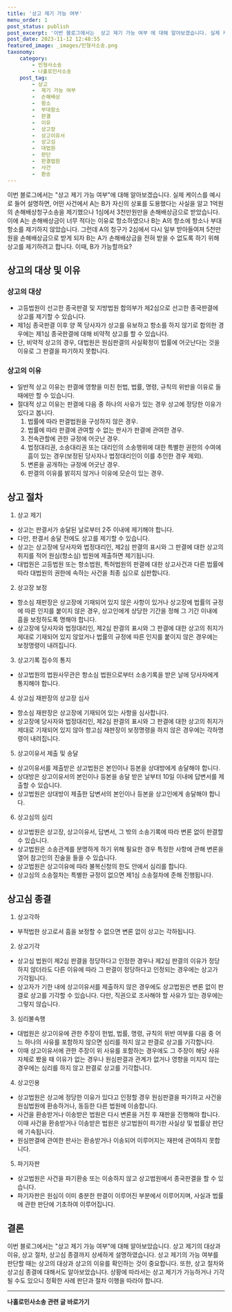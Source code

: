 ```yaml
---
title: '상고 제기 가능 여부'
menu_order: 1
post_status: publish
post_excerpt: '이번 블로그에서는  상고 제기 가능 여부 에 대해 알아보겠습니다. 실제 케이스를 예시로 들어 설명하면, 어떤 사건에서 A는 B가 자신의 상표를 도용했다는 사실을 알고 1억원의 손해배상청구소송을 제기했으나 1심에서 3천만원만을 손해배상금으로 받았습니다. 이에 A는 손해배상금이 너무 적다는 이유로 항소하였으나 B는 A의 항소에 항소나 부대항소를 제기하지 않았습니다. 그런데 A의 청구가 2심에서 다시 일부 받아들여져 5천만원을 손해배상금으로 받게 되자 B는 A가 손해배상금을 전혀 받을 수 없도록 하기 위해 상고를 제기하려고 합니다. 이때, B가 가능할까요 '
post_date: 2023-11-12 12:48:55
featured_image: _images/민형사소송.png
taxonomy:
    category:
        - 민형사소송
        - 나홀로민사소송
    post_tag:
        - 상고
        -  제기 가능 여부
        -  손해배상
        -  항소
        -  부대항소
        -  판결
        -  이유
        -  상고장
        -  상고이유서
        -  상고심
        -  대법원
        -  판단
        -  판결법원
        -  사건
        -  환송
---
```



이번 블로그에서는 "상고 제기 가능 여부"에 대해 알아보겠습니다. 실제 케이스를 예시로 들어 설명하면, 어떤 사건에서 A는 B가 자신의 상표를 도용했다는 사실을 알고 1억원의 손해배상청구소송을 제기했으나 1심에서 3천만원만을 손해배상금으로 받았습니다. 이에 A는 손해배상금이 너무 적다는 이유로 항소하였으나 B는 A의 항소에 항소나 부대항소를 제기하지 않았습니다. 그런데 A의 청구가 2심에서 다시 일부 받아들여져 5천만원을 손해배상금으로 받게 되자 B는 A가 손해배상금을 전혀 받을 수 없도록 하기 위해 상고를 제기하려고 합니다. 이때, B가 가능할까요?

## 상고의 대상 및 이유
### 상고의 대상
- 고등법원이 선고한 종국판결 및 지방법원 합의부가 제2심으로 선고한 종국판결에 상고를 제기할 수 있습니다.
- 제1심 종국판결 이후 양 쪽 당사자가 상고를 유보하고 항소를 하지 않기로 합의한 경우에는 제1심 종국판결에 대해 비약적 상고를 할 수 있습니다.
- 단, 비약적 상고의 경우, 대법원은 원심판결의 사실확정이 법률에 어긋난다는 것을 이유로 그 판결을 파기하지 못합니다.

### 상고의 이유
- 일반적 상고 이유는 판결에 영향을 미친 헌법, 법률, 명령, 규칙의 위반을 이유로 들 때에만 할 수 있습니다.
- 절대적 상고 이유는 판결에 다음 중 하나의 사유가 있는 경우 상고에 정당한 이유가 있다고 봅니다.
  1. 법률에 따라 판결법원을 구성하지 않은 경우.
  2. 법률에 따라 판결에 관여할 수 없는 판사가 판결에 관여한 경우.
  3. 전속관할에 관한 규정에 어긋난 경우.
  4. 법정대리권, 소송대리권 또는 대리인의 소송행위에 대한 특별한 권한의 수여에 흠이 있는 경우(보정된 당사자나 법정대리인이 이를 추인한 경우 제외).
  5. 변론을 공개하는 규정에 어긋난 경우.
  6. 판결의 이유를 밝히지 않거나 이유에 모순이 있는 경우.

## 상고 절차
1. 상고 제기
- 상고는 판결서가 송달된 날로부터 2주 이내에 제기해야 합니다.
- 다만, 판결서 송달 전에도 상고를 제기할 수 있습니다.
- 상고는 상고장에 당사자와 법정대리인, 제2심 판결의 표시와 그 판결에 대한 상고의 취지를 적어 원심(항소심) 법원에 제출하면 제기됩니다.
- 대법원은 고등법원 또는 항소법원, 특허법원의 판결에 대한 상고사건과 다른 법률에 따라 대법원의 권한에 속하는 사건을 최종 심으로 심판합니다.

2. 상고장 보정
- 항소심 재판장은 상고장에 기재되어 있지 않은 사항이 있거나 상고장에 법률의 규정에 따른 인지를 붙이지 않은 경우, 상고인에게 상당한 기간을 정해 그 기간 이내에 흠을 보정하도록 명해야 합니다.
- 상고장에 당사자와 법정대리인, 제2심 판결의 표시와 그 판결에 대한 상고의 취지가 제대로 기재되어 있지 않았거나 법률의 규정에 따른 인지를 붙이지 않은 경우에는 보정명령이 내려집니다.

3. 상고기록 접수의 통지
- 상고법원의 법원사무관은 항소심 법원으로부터 소송기록을 받은 날에 당사자에게 통지해야 합니다.

4. 상고심 재판장의 상고장 심사
- 항소심 재판장은 상고장에 기재되어 있는 사항을 심사합니다.
- 상고장에 당사자와 법정대리인, 제2심 판결의 표시와 그 판결에 대한 상고의 취지가 제대로 기재되어 있지 않아 항고심 재판장이 보정명령을 하지 않은 경우에는 각하명령이 내려집니다.

5. 상고이유서 제출 및 송달
- 상고이유서를 제출받은 상고법원은 본인이나 등본을 상대방에게 송달해야 합니다.
- 상대방은 상고이유서의 본인이나 등본을 송달 받은 날부터 10일 이내에 답변서를 제출할 수 있습니다.
- 상고법원은 상대방이 제출한 답변서의 본인이나 등본을 상고인에게 송달해야 합니다.

6. 상고심의 심리
- 상고법원은 상고장, 상고이유서, 답변서, 그 밖의 소송기록에 따라 변론 없이 판결할 수 있습니다.
- 상고법원은 소송관계를 분명하게 하기 위해 필요한 경우 특정한 사항에 관해 변론을 열어 참고인의 진술을 들을 수 있습니다.
- 상고법원은 상고이유에 따라 불복신청의 한도 안에서 심리를 합니다.
- 상고심의 소송절차는 특별한 규정이 없으면 제1심 소송절차에 준해 진행됩니다.

## 상고심 종결
1. 상고각하
- 부적법한 상고로서 흠을 보정할 수 없으면 변론 없이 상고는 각하됩니다.

2. 상고기각
- 상고심 법원이 제2심 판결을 정당하다고 인정한 경우나 제2심 판결의 이유가 정당하지 않더라도 다른 이유에 따라 그 판결이 정당하다고 인정되는 경우에는 상고가 기각됩니다.
- 상고자가 기한 내에 상고이유서를 제출하지 않은 경우에도 상고법원은 변론 없이 판결로 상고를 기각할 수 있습니다. 다만, 직권으로 조사해야 할 사유가 있는 경우에는 그렇지 않습니다.

3. 심리불속행
- 대법원은 상고이유에 관한 주장이 헌법, 법률, 명령, 규칙의 위반 여부를 다음 중 어느 하나의 사유를 포함하지 않으면 심리를 하지 않고 판결로 상고를 기각합니다.
- 이때 상고이유서에 관한 주장이 위 사유를 포함하는 경우에도 그 주장이 해당 사유 자체로 봤을 때 이유가 없는 경우나 원심판결과 관계가 없거나 영향을 미치지 않는 경우에는 심리를 하지 않고 판결로 상고를 기각합니다.

4. 상고인용
- 상고법원은 상고에 정당한 이유가 있다고 인정할 경우 원심판결을 파기하고 사건을 원심법원에 환송하거나, 동등한 다른 법원에 이송합니다.
- 사건을 환송받거나 이송받은 법원은 다시 변론을 거친 후 재판을 진행해야 합니다. 이때 사건을 환송받거나 이송받은 법원은 상고법원이 파기한 사실상 및 법률상 판단에 기속됩니다.
- 원심판결에 관여한 판사는 환송받거나 이송되어 이루어지는 재판에 관여하지 못합니다.

5. 파기자판
- 상고법원은 사건을 파기환송 또는 이송하지 않고 상고법원에서 종국판결을 할 수 있습니다.
- 파기자판은 원심이 이미 충분한 판결이 이루어진 부분에서 이루어지며, 사실과 법률에 관한 판단에 기초하여 이루어집니다.

## 결론
이번 블로그에서는 "상고 제기 가능 여부"에 대해 알아보았습니다. 상고 제기의 대상과 이유, 상고 절차, 상고심 종결까지 상세하게 설명하였습니다. 상고 제기의 가능 여부를 판단할 때는 상고의 대상과 상고의 이유를 확인하는 것이 중요합니다. 또한, 상고 절차와 상고심 종결에 대해서도 알아보았습니다. 상황에 따라서는 상고 제기가 가능하거나 기각될 수도 있으니 정확한 사례 판단과 절차 이행을 따라야 합니다.

                    
<!-- wp:separator -->
<hr class="wp-block-separator has-alpha-channel-opacity"/>
<!-- /wp:separator -->

<!-- wp:group {"backgroundColor":"base","layout":{"type":"constrained"}} -->
<div class="wp-block-group has-base-background-color has-background"><!-- wp:paragraph {"align":"center","fontSize":"medium"} -->
<p class="has-text-align-center has-large-font-size"><strong>나홀로민사소송 관련 글 바로가기</strong></p>
<!-- /wp:paragraph -->


<!-- wp:latest-posts
{"categories":[{"id":14767,"count":19,"description":"","link":"https://uknowlaw.com/category/%eb%82%98%ed%99%80%eb%a1%9c%eb%af%bc%ec%82%ac%ec%86%8c%ec%86%a1/","name":"나홀로민사소송","slug":"나홀로민사소송","taxonomy":"category","parent":0,"meta":[],"_links":{"self":[{"href":"https://uknowlaw.com/wp-json/wp/v2/categories/14767"}],"collection":[{"href":"https://uknowlaw.com/wp-json/wp/v2/categories"}],"about":[{"href":"https://uknowlaw.com/wp-json/wp/v2/taxonomies/category"}],"wp:post_type":[{"href":"https://uknowlaw.com/wp-json/wp/v2/posts?categories=14767"}],"curies":[{"name":"wp","href":"https://api.w.org/{rel}","templated":true}]}}],"postsToShow":100,"excerptLength":28,"postLayout":"grid","columns":2,"featuredImageAlign":"left","featuredImageSizeSlug":"large","fontSize":"small"} /--></div>
<!-- /wp:group -->